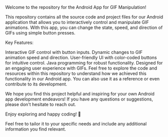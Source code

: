 Welcome to the repository for the Android App for GIF Manipulation!

This repository contains all the source code and project files for our Android application that allows you to interactively control and manipulate GIF animations. With this app, you can change the state, speed, and direction of GIFs using simple button presses.

Key Features:

Interactive GIF control with button inputs.
Dynamic changes to GIF animation speed and direction.
User-friendly UI with color-coded buttons for intuitive control.
Java programming for robust functionality.
Designed for an engaging user experience with GIFs.
Feel free to explore the code and resources within this repository to understand how we achieved this functionality in our Android app. You can also use it as a reference or even contribute to its development.

We hope you find this project helpful and inspiring for your own Android app development endeavors! If you have any questions or suggestions, please don't hesitate to reach out.

Enjoy exploring and happy coding! 🚀

Feel free to tailor it to your specific needs and include any additional information you find relevant.
